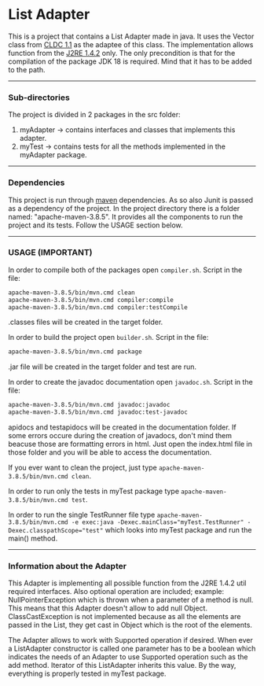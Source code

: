 # List Adapter

This is a project that contains a List Adapter made in java. It uses the Vector class from [CLDC 1.1](https://docs.oracle.com/javame/config/cldc/ref-impl/cldc1.1/jsr139/index.html "CLDC1.1") as the adaptee of this class. The implementation allows function from the [J2RE 1.4.2](https://www2.cs.duke.edu/csed/java/jdk1.4.2/docs/api/index.html "J2RE 1.4.2") only. The only precondition is that for the compilation of the package JDK 18 is required. Mind that it has to be added to the path.

---

### Sub-directories

The project is divided in 2 packages in the src folder:

1. myAdapter -> contains interfaces and classes that implements this adapter.
2. myTest -> contains tests for all the methods implemented in the myAdapter package.

---

### Dependencies

This project is run through [maven](https://maven.apache.org/download.cgi "Maven") dependencies. As so also Junit is passed as a dependency of the project. In the project directory there is a folder named: "apache-maven-3.8.5". It provides all the components to run the project and its tests. Follow the USAGE section below.

---

### USAGE (IMPORTANT)

In order to compile both of the packages open `compiler.sh`.
Script in the file:

```bash
apache-maven-3.8.5/bin/mvn.cmd clean
apache-maven-3.8.5/bin/mvn.cmd compiler:compile
apache-maven-3.8.5/bin/mvn.cmd compiler:testCompile
```

.classes files will be created in the target folder.

In order to build the project open `builder.sh`.
Script in the file:

```bash
apache-maven-3.8.5/bin/mvn.cmd package
```

.jar file will be created in the target folder and test are run.

In order to create the javadoc documentation open `javadoc.sh`.
Script in the file:

```bash
apache-maven-3.8.5/bin/mvn.cmd javadoc:javadoc
apache-maven-3.8.5/bin/mvn.cmd javadoc:test-javadoc
```

apidocs and testapidocs will be created in the documentation folder. If some errors occure during the creation of javadocs, don't mind them beacuse those are formatting errors in html. Just open the index.html file in those folder and you will be able to access the documentation.

If you ever want to clean the project, just type `apache-maven-3.8.5/bin/mvn.cmd clean`.

In order to run only the tests in myTest package type `apache-maven-3.8.5/bin/mvn.cmd test`.

In order to run the single TestRunner file type `apache-maven-3.8.5/bin/mvn.cmd -e exec:java -Dexec.mainClass="myTest.TestRunner" -Dexec.classpathScope="test"` which looks into myTest package and run the main() method.

---

### Information about the Adapter

This Adapter is implementing all possible function from the J2RE 1.4.2 util required interfaces. Also optional operation are included; example: NullPointerException which is thrown when a parameter of a method is null. This means that this Adapter doesn't allow to add null Object. ClassCastException is not implemented because as all the elements are passed in the List, they get cast in Object which is the root of the elements.

The Adapter allows to work with Supported operation if desired. When ever a ListAdapter constructor is called one parameter has to be a boolean which indicates the needs of an Adapter to use Supported operation such as the add method. Iterator of this ListAdapter inherits this value. By the way, everything is properly tested in myTest package.
